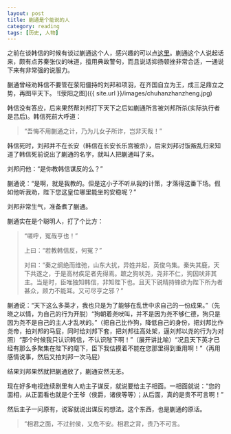 ```yaml
---
layout: post
title: 蒯通是个能说的人
category: reading
tags: [历史, 人物]
---
```


之前在谈韩信的时候有谈过蒯通这个人，感兴趣的可以点<a href="/reading/2014/06/06/hanxin#kuaitong/">这里</a>。蒯通这个人说起话来，颇有点苏秦张仪的味道，擅用典故警句，而且说话抑扬顿挫非常合适，一通说下来有非常强的说服力。

蒯通曾经劝韩信不要管在荥阳僵持的刘邦和项羽，在齐国自立为王，成三足鼎立之势，再图平天下。
![荥阳之图]({{ site.url }}/images/chuhanzhanzheng.jpg)

韩信没有答应，后来果然帮刘邦打下天下之后如蒯通所言被刘邦所杀(实际执行者是吕后)。韩信死前大呼道：

>“吾悔不用蒯通之计，乃为儿女子所诈，岂非天哉！”

韩信死时，刘邦并不在长安（韩信在长安长乐宫被杀），后来刘邦讨饭叛乱归来知道了韩信死前说出了蒯通的名字，就叫人把蒯通叫了来。

刘邦问他：“是你教韩信谋反的么？”

蒯通说：“是啊，就是我教的。但是这小子不听从我的计策，才落得这番下场。假如他听我劝，陛下您这皇位哪里能坐的安稳呢？”

刘邦非常生气，准备煮了蒯通。

蒯通实在是个聪明人，打了个比方：

>“嗟呼，冤哉亨也！”
>
>上曰：“若教韩信反，何冤？”
>
>对曰：“秦之纲绝而维弛，山东大扰，异姓并起，英俊乌集。秦失其鹿，天下共遂之，于是高材疾足者先得焉。蹠之狗吠尧，尧非不仁，狗因吠非其主。当是时，臣唯独知韩信，非知陛下也。且天下锐精持锋欲为陛下所为者甚众，顾力不能耳。又可尽亨之邪？”

蒯通说：“天下这么多英才，我也只是为了能够在乱世中求自己的一份成果。”（先晓之以情，为自己的行为开脱）“狗朝着尧吠叫，并不是因为尧不够仁德，狗只是因为尧不是自己的主人才乱吠的。”（把自己比作狗，降低自己的身份，把刘邦比作尧帝，拍刘邦的马屁，同时给刘邦下套，把刘邦往高处架，逼刘邦以尧的行为为对照）“那个时候我只认识韩信，不认识陛下啊！”（展开讲比喻）“况且天下英才已经有那么多聚集在陛下的麾下，臣下我估摸着不能在您那里得到重用啊！”（再用感情说事，然后又拍刘邦一次马屁）

结果刘邦果然就把蒯通放了，蒯通安然无恙。

现在好多电视连续剧里有人劝主子谋反，就说要给主子相面。一相面就说：“您的面相，从正面看也就是个王爷（侯爵，诸侯等等）；从后面，真的是贵不可言啊！”

然后主子一问原有，说客就说出谋反的想法。这个东西，也是蒯通的原话。

>”相君之面，不过封侯，又危不安。相君之背，贵乃不可言。


